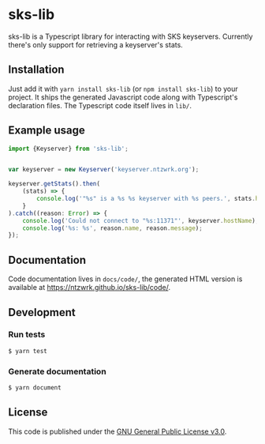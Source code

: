 # sks-lib

sks-lib is a Typescript library for interacting with SKS keyservers. Currently there's only support for retrieving a keyserver's stats.


## Installation

Just add it with `yarn install sks-lib` (or `npm install sks-lib`) to your project. It ships the generated Javascript code along with Typescript's declaration files. The Typescript code itself lives in `lib/`.


## Example usage

```ts
import {Keyserver} from 'sks-lib';


var keyserver = new Keyserver('keyserver.ntzwrk.org');

keyserver.getStats().then(
	(stats) => {
		console.log('"%s" is a %s %s keyserver with %s peers.', stats.hostName, stats.software, stats.version, stats.peerCount);
	}
).catch((reason: Error) => {
	console.log('Could not connect to "%s:11371"', keyserver.hostName);
	console.log('%s: %s', reason.name, reason.message);
});
```


## Documentation

Code documentation lives in `docs/code/`, the generated HTML version is available at https://ntzwrk.github.io/sks-lib/code/.


## Development

### Run tests
```bash
$ yarn test
```

### Generate documentation
```bash
$ yarn document
```


## License

This code is published under the [GNU General Public License v3.0](LICENSE.md).
